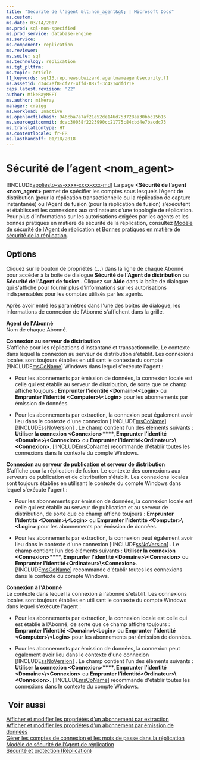 ```yaml
---
title: "Sécurité de l’agent &lt;nom_agent&gt; | Microsoft Docs"
ms.custom: 
ms.date: 03/14/2017
ms.prod: sql-non-specified
ms.prod_service: database-engine
ms.service: 
ms.component: replication
ms.reviewer: 
ms.suite: sql
ms.technology: replication
ms.tgt_pltfrm: 
ms.topic: article
f1_keywords: sql13.rep.newsubwizard.agentnameagentsecurity.f1
ms.assetid: d34c7ef8-cf77-4ffd-887f-3c4214dfd71e
caps.latest.revision: "22"
author: MikeRayMSFT
ms.author: mikeray
manager: craigg
ms.workload: Inactive
ms.openlocfilehash: 946cba7a7af21e52de146d753728aa30bbc15b16
ms.sourcegitcommit: dcac30038f2223990cc21775c84cbd4e7bacdc73
ms.translationtype: HT
ms.contentlocale: fr-FR
ms.lasthandoff: 01/18/2018
---
```

# <a name="ltagentnamegt-agent-security"></a>Sécurité de l’agent &lt;nom_agent&gt;
[!INCLUDE[appliesto-ss-xxxx-xxxx-xxx-md](../../includes/appliesto-ss-xxxx-xxxx-xxx-md.md)] La page **\<Sécurité de l’agent <nom_agent>** permet de spécifier les comptes sous lesquels l’Agent de distribution (pour la réplication transactionnelle ou la réplication de capture instantanée) ou l’Agent de fusion (pour la réplication de fusion) s’exécutent et établissent les connexions aux ordinateurs d’une topologie de réplication. Pour plus d’informations sur les autorisations exigées par les agents et les bonnes pratiques en matière de sécurité de la réplication, consultez [Modèle de sécurité de l’Agent de réplication](../../relational-databases/replication/security/replication-agent-security-model.md) et [Bonnes pratiques en matière de sécurité de la réplication](../../relational-databases/replication/security/replication-security-best-practices.md).  
  
## <a name="options"></a>Options  
 Cliquez sur le bouton de propriétés (**...**) dans la ligne de chaque Abonné pour accéder à la boîte de dialogue **Sécurité de l'Agent de distribution** ou **Sécurité de l'Agent de fusion** . Cliquez sur **Aide** dans la boîte de dialogue qui s'affiche pour fournir plus d'informations sur les autorisations indispensables pour les comptes utilisés par les agents.  
  
 Après avoir entré les paramètres dans l'une des boîtes de dialogue, les informations de connexion de l'Abonné s'affichent dans la grille.  
  
 **Agent de l'Abonné**  
 Nom de chaque Abonné.  
  
 **Connexion au serveur de distribution**  
 S'affiche pour les réplications d'instantané et transactionnelle. Le contexte dans lequel la connexion au serveur de distribution s'établit. Les connexions locales sont toujours établies en utilisant le contexte du compte [!INCLUDE[msCoName](../../includes/msconame-md.md)] Windows dans lequel s'exécute l'agent :  
  
-   Pour les abonnements par émission de données, la connexion locale est celle qui est établie au serveur de distribution, de sorte que ce champ affiche toujours : **Emprunter l’identité \<Domain>\\<Login\>** ou **Emprunter l’identité \<Computer>\\<Login\>** pour les abonnements par émission de données.  
  
-   Pour les abonnements par extraction, la connexion peut également avoir lieu dans le contexte d'une connexion [!INCLUDE[msCoName](../../includes/msconame-md.md)] [!INCLUDE[ssNoVersion](../../includes/ssnoversion-md.md)] . Le champ contient l’un des éléments suivants : **Utiliser la connexion \<Connexion>****, Emprunter l’identité \<Domaine>\\<Connexion\>** ou **Emprunter l’identité\<Ordinateur>\\<Connexion\>**. [!INCLUDE[msCoName](../../includes/msconame-md.md)] recommande d'établir toutes les connexions dans le contexte du compte Windows.  
  
 **Connexion au serveur de publication et serveur de distribution**  
 S'affiche pour la réplication de fusion. Le contexte des connexions aux serveurs de publication et de distribution s'établit. Les connexions locales sont toujours établies en utilisant le contexte du compte Windows dans lequel s'exécute l'agent :  
  
-   Pour les abonnements par émission de données, la connexion locale est celle qui est établie au serveur de publication et au serveur de distribution, de sorte que ce champ affiche toujours : **Emprunter l’identité \<Domain>\\<Login\>** ou **Emprunter l’identité \<Computer>\\<Login\>** pour les abonnements par émission de données.  
  
-   Pour les abonnements par extraction, la connexion peut également avoir lieu dans le contexte d'une connexion [!INCLUDE[ssNoVersion](../../includes/ssnoversion-md.md)] . Le champ contient l’un des éléments suivants : **Utiliser la connexion \<Connexion>****, Emprunter l’identité \<Domaine>\\<Connexion\>** ou **Emprunter l’identité\<Ordinateur>\\<Connexion\>**. [!INCLUDE[msCoName](../../includes/msconame-md.md)] recommande d'établir toutes les connexions dans le contexte du compte Windows.  
  
 **Connexion à l'Abonné**  
 Le contexte dans lequel la connexion à l'abonné s'établit. Les connexions locales sont toujours établies en utilisant le contexte du compte Windows dans lequel s'exécute l'agent :  
  
-   Pour les abonnements par extraction, la connexion locale est celle qui est établie à l’Abonné, de sorte que ce champ affiche toujours : **Emprunter l’identité \<Domain>\\<Login\>** ou **Emprunter l’identité \<Computer>\\<Login\>** pour les abonnements par émission de données.  
  
-   Pour les abonnements par émission de données, la connexion peut également avoir lieu dans le contexte d'une connexion [!INCLUDE[ssNoVersion](../../includes/ssnoversion-md.md)] . Le champ contient l’un des éléments suivants : **Utiliser la connexion \<Connexion>****, Emprunter l’identité \<Domaine>\\<Connexion\>** ou **Emprunter l’identité\<Ordinateur>\\<Connexion\>**. [!INCLUDE[msCoName](../../includes/msconame-md.md)] recommande d'établir toutes les connexions dans le contexte du compte Windows.  
  
## <a name="see-also"></a> Voir aussi  
 [Afficher et modifier les propriétés d’un abonnement par extraction](../../relational-databases/replication/view-and-modify-pull-subscription-properties.md)   
 [Afficher et modifier les propriétés d’un abonnement par émission de données](../../relational-databases/replication/view-and-modify-push-subscription-properties.md)   
 [Gérer les comptes de connexion et les mots de passe dans la réplication](../../relational-databases/replication/security/manage-logins-and-passwords-in-replication.md)   
 [Modèle de sécurité de l’Agent de réplication](../../relational-databases/replication/security/replication-agent-security-model.md)   
 [Sécurité et protection &#40;Réplication&#41;](../../relational-databases/replication/security/security-and-protection-replication.md)  
  
  
